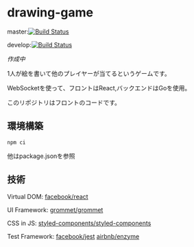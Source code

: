 # drawing-game

master:[![Build Status](https://travis-ci.org/takutoaoi/drawing-game.svg?branch=master)](https://travis-ci.org/takutoaoi/drawing-game)

develop:[![Build Status](https://travis-ci.org/takutoaoi/drawing-game.svg?branch=develop)](https://travis-ci.org/takutoaoi/drawing-game)

*作成中*

1人が絵を書いて他のプレイヤーが当てるというゲームです。

WebSocketを使って、フロントはReact,バックエンドはGoを使用。

このリポジトリはフロントのコードです。

## 環境構築

`npm ci`

他はpackage.jsonを参照

## 技術

Virtual DOM: [facebook/react](https://github.com/facebook/react)

UI Framework: [grommet/grommet](https://github.com/grommet/grommet)

CSS in JS: [styled-components/styled-components](https://github.com/styled-components/styled-components
)

Test Framework: [facebook/jest](https://github.com/facebook/jest) [airbnb/enzyme](https://github.com/airbnb/enzyme)
